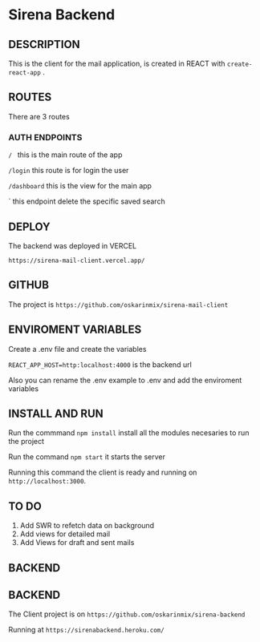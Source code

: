 # Sirena Backend

## DESCRIPTION

This is the client for the mail application, is created in REACT with `create-react-app` .

## ROUTES

There are 3 routes

### AUTH ENDPOINTS

`/ ` this is the main route of the app

`/login` this route is for login the user

`/dashboard` this is the view for the main app

` this endpoint delete the specific saved search

## DEPLOY

The backend was deployed in VERCEL

`https://sirena-mail-client.vercel.app/`

## GITHUB

The project is `https://github.com/oskarinmix/sirena-mail-client`

## ENVIROMENT VARIABLES

Create a .env file and create the variables

`REACT_APP_HOST=http:localhost:4000` is the backend url

Also you can rename the .env example to .env and add the enviroment variables

## INSTALL AND RUN

Run the commmand `npm install` install all the modules necesaries to run the project

Run the command `npm start` it starts the server

Running this command the client is ready and running on `http://localhost:3000`.

## TO DO

1. Add SWR to refetch data on background
2. Add views for detailed mail
3. Add Views for draft and sent mails

## BACKEND

## BACKEND

The Client project is on `https://github.com/oskarinmix/sirena-backend`

Running at `https://sirenabackend.heroku.com/`
